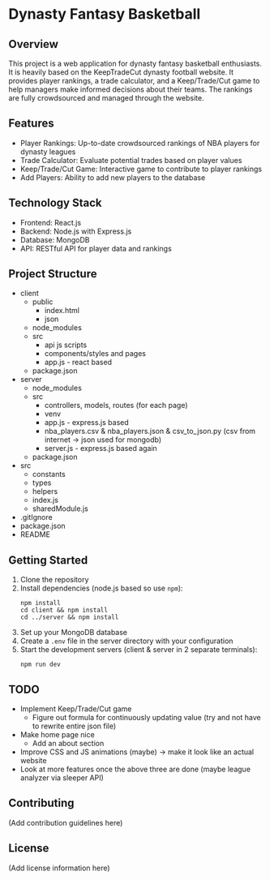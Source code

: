 # Dynasty Fantasy Basketball

## Overview
This project is a web application for dynasty fantasy basketball enthusiasts. It is heavily based on the KeepTradeCut dynasty football website. It provides player rankings, a trade calculator, and a Keep/Trade/Cut game to help managers make informed decisions about their teams. The rankings are fully crowdsourced and managed through the website.

## Features
- Player Rankings: Up-to-date crowdsourced rankings of NBA players for dynasty leagues
- Trade Calculator: Evaluate potential trades based on player values
- Keep/Trade/Cut Game: Interactive game to contribute to player rankings
- Add Players: Ability to add new players to the database

## Technology Stack
- Frontend: React.js
- Backend: Node.js with Express.js
- Database: MongoDB
- API: RESTful API for player data and rankings

## Project Structure
- client
     - public
        - index.html
        - json
     - node_modules
     - src
        - api js scripts
        - components/styles and pages
        - app.js - react based
     - package.json 
- server
     - node_modules
     - src
        - controllers, models, routes (for each page)
        - venv
        - app.js - express.js based
        - nba_players.csv & nba_players.json & csv_to_json.py (csv from internet -> json used for mongodb)
        - server.js - express.js based again
     - package.json
- src
     - constants
     - types
     - helpers
     - index.js
     - sharedModule.js
- .gitIgnore
- package.json
- README   

## Getting Started
1. Clone the repository
2. Install dependencies (node.js based so use `npm`):
   ```
   npm install
   cd client && npm install
   cd ../server && npm install
   ```
3. Set up your MongoDB database
4. Create a `.env` file in the server directory with your configuration
5. Start the development servers (client & server in 2 separate terminals):
   ```
   npm run dev
   ```
   
## TODO
- Implement Keep/Trade/Cut game
     - Figure out formula for continuously updating value (try and not have to rewrite entire json file)
- Make home page nice
     - Add an about section
- Improve CSS and JS animations (maybe) -> make it look like an actual website
- Look at more features once the above three are done (maybe league analyzer via sleeper API)

## Contributing
(Add contribution guidelines here)

## License
(Add license information here)
